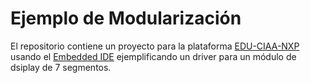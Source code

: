 # Ejemplo de Modularización

El repositorio contiene un proyecto para la plataforma [EDU-CIAA-NXP](https://www.proyecto-ciaa.com.ar/) usando el [Embedded IDE](https://github.com/martinribelotta/embedded-ide) ejemplificando un driver para un módulo de dsiplay de 7 segmentos.